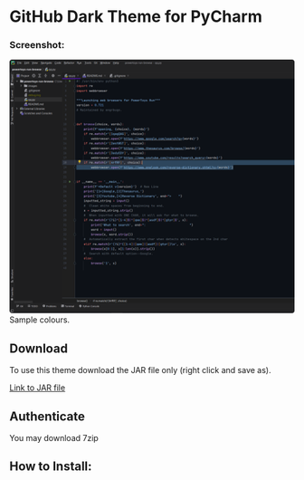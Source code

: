 # GitHub Dark Theme for PyCharm
### Screenshot:

![Sample](\readme-images\pycharm.png) Sample colours.

## Download 
To use this theme download the JAR file only (right click and save as).

<a href="GitHub Dark Theme.jar" download="GitHub Dark Theme.jar">Link to JAR file</a>

## Authenticate
You may download 7zip

## How to Install: